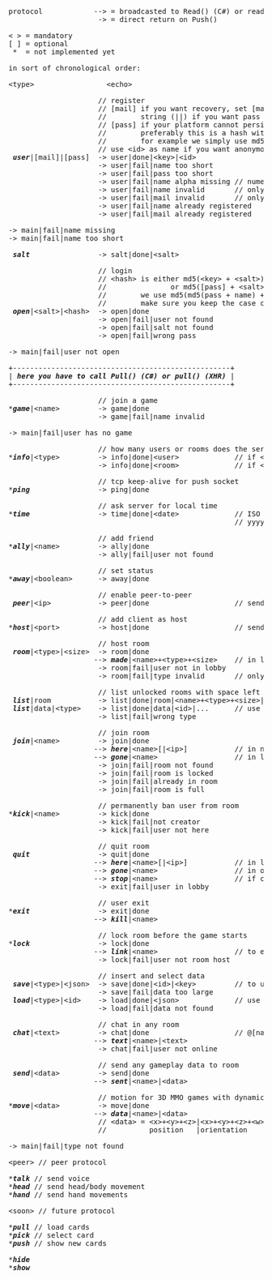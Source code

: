 <pre>
protocol            --> = broadcasted to Read() (C#) or read(data) (XHR)
                     -> = direct return on Push()

< > = mandatory
[ ] = optional
 *  = not implemented yet

in sort of chronological order:

&lt;type&gt;                 &lt;echo&gt;
 
                     // register
                     // [mail] if you want recovery, set [mail] to empty 
                     //        string (||) if you want pass without mail
                     // [pass] if your platform cannot persist the key 
                     //        preferably this is a hash with salt 
                     //        for example we simply use md5(pass + name)
                     // use &lt;id&gt; as name if you want anonymous users
 <b><i>user</i></b>|[mail]|[pass]  -> user|done|&lt;key&gt;|&lt;id&gt;
                     -> user|fail|name too short
                     -> user|fail|pass too short
                     -> user|fail|name alpha missing // numeric reserved for &lt;id&gt;
                     -> user|fail|name invalid       // only alphanumeric and .
                     -> user|fail|mail invalid       // only alphanumeric and .@-+
                     -> user|fail|name already registered
                     -> user|fail|mail already registered
 
-> main|fail|name missing
-> main|fail|name too short
 
 <b><i>salt</i></b>                -> salt|done|&lt;salt&gt;
 
                     // login
                     // &lt;hash&gt; is either md5(&lt;key&gt; + &lt;salt&gt;)
                     //               or md5([pass] + &lt;salt&gt;)
                     //        we use md5(md5(pass + name) + &lt;salt&gt;)
                     //        make sure you keep the case correct
 <b><i>open</i></b>|&lt;salt&gt;|&lt;hash&gt;  -> open|done
                     -> open|fail|user not found
                     -> open|fail|salt not found
                     -> open|fail|wrong pass

-> main|fail|user not open

+---------------------------------------------------+
| <b><i>here you have to call Pull() (C#) or pull() (XHR)</i></b> |
+---------------------------------------------------+

                     // join a game
*<b><i>game</i></b>|&lt;name&gt;         -> game|done
                     -> game|fail|name invalid
                     
-> main|fail|user has no game

                     // how many users or rooms does the server host
*<b><i>info</i></b>|&lt;type&gt;         -> info|done|&lt;user&gt;             // if &lt;type&gt; = 'user'
                     -> info|done|&lt;room&gt;             // if &lt;type&gt; = 'room'
                     
                     // tcp keep-alive for push socket
*<b><i>ping</i></b>                -> ping|done

                     // ask server for local time
*<b><i>time</i></b>                -> time|done|&lt;date&gt;             // ISO 8601 date
                                                     // yyyy-MM-dd'T'HH:mm:ss.SSSZ

                     // add friend
*<b><i>ally</i></b>|&lt;name&gt;         -> ally|done
                     -> ally|fail|user not found

                     // set status
*<b><i>away</i></b>|&lt;boolean&gt;      -> away|done

                     // enable peer-to-peer
 <b><i>peer</i></b>|&lt;ip&gt;           -> peer|done                    // send the internal address (192.168...)

                     // add client as host
*<b><i>host</i></b>|&lt;port&gt;         -> host|done                    // send the port

                     // host room
 <b><i>room</i></b>|&lt;type&gt;|&lt;size&gt;  -> room|done
                    --> <b><i>made</i></b>|&lt;name&gt;+&lt;type&gt;+&lt;size&gt;    // in lobby
                     -> room|fail|user not in lobby
                     -> room|fail|type invalid       // only alpha

                     // list unlocked rooms with space left or data
 <b><i>list</i></b>|room           -> list|done|room|&lt;name&gt;+&lt;type&gt;+&lt;size&gt;|...
 <b><i>list</i></b>|data|&lt;type&gt;    -> list|done|data|&lt;id&gt;|...      // use load to get data
                     -> list|fail|wrong type

                     // join room
 <b><i>join</i></b>|&lt;name&gt;         -> join|done
                    --> <b><i>here</i></b>|&lt;name&gt;[|&lt;ip&gt;]           // in new room
                    --> <b><i>gone</i></b>|&lt;name&gt;                  // in lobby
                     -> join|fail|room not found
                     -> join|fail|room is locked
                     -> join|fail|already in room
                     -> join|fail|room is full

                     // permanently ban user from room
*<b><i>kick</i></b>|&lt;name&gt;         -> kick|done
                     -> kick|fail|not creator
                     -> kick|fail|user not here
 
                     // quit room
 <b><i>quit</i></b>                -> quit|done
                    --> <b><i>here</i></b>|&lt;name&gt;[|&lt;ip&gt;]           // in lobby
                    --> <b><i>gone</i></b>|&lt;name&gt;                  // in old room
                    --> <b><i>stop</i></b>|&lt;name&gt;                  // if creator or last user leaves
                     -> exit|fail|user in lobby

                     // user exit
*<b><i>exit</i></b>                -> exit|done
                    --> <b><i>kill</i></b>|&lt;name&gt;
                    
                     // lock room before the game starts
*<b><i>lock</i></b>                -> lock|done
                    --> <b><i>link</i></b>|&lt;name&gt;                  // to everyone, used to start the game
                     -> lock|fail|user not room host

                     // insert and select data
 <b><i>save</i></b>|&lt;type&gt;|&lt;json&gt;  -> save|done|&lt;id&gt;|&lt;key&gt;         // to update data use this key in json
                     -> save|fail|data too large
 <b><i>load</i></b>|&lt;type&gt;|&lt;id&gt;    -> load|done|&lt;json&gt;             // use id from list|data|&lt;type&gt;
                     -> load|fail|data not found

                     // chat in any room
 <b><i>chat</i></b>|&lt;text&gt;         -> chat|done                    // @[name] of private destination
                    --> <b><i>text</i></b>|&lt;name&gt;|&lt;text&gt;
                     -> chat|fail|user not online

                     // send any gameplay data to room
 <b><i>send</i></b>|&lt;data&gt;         -> send|done
                    --> <b><i>sent</i></b>|&lt;name&gt;|&lt;data&gt;
 
                     // motion for 3D MMO games with dynamic here/gone
*<b><i>move</i></b>|&lt;data&gt;         -> move|done
                    --> <b><i>data</i></b>|&lt;name&gt;|&lt;data&gt;
                     // &lt;data&gt; = &lt;x&gt;+&lt;y&gt;+&lt;z&gt;|&lt;x&gt;+&lt;y&gt;+&lt;z&gt;+&lt;w&gt;|&lt;action&gt;(|&lt;speed&gt;|...)
                     //          position   |orientation    |key/button

-> main|fail|type not found

&lt;peer&gt; // peer protocol

*<b><i>talk</i></b> // send voice
*<b><i>head</i></b> // send head/body movement
*<b><i>hand</i></b> // send hand movements

&lt;soon&gt; // future protocol

*<b><i>pull</i></b> // load cards
*<b><i>pick</i></b> // select card
*<b><i>push</i></b> // show new cards

*<b><i>hide</i></b>
*<b><i>show</i></b>
</pre>